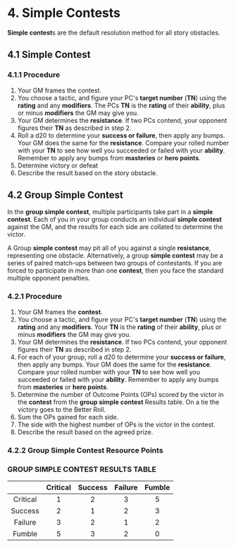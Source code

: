 # 4. Simple Contests

**Simple contest**s are the default resolution method for all story obstacles. 

## 4.1 Simple Contest

### 4.1.1 Procedure

1. Your GM frames the contest.
2. You choose a tactic, and figure your PC's **target number** (**TN**) using the **rating** and any **modifiers**. The PCs **TN** is the **rating** of their **ability**, plus or minus **modifiers** the GM may give you. 
3. Your GM determines the **resistance**.  If two PCs contend, your opponent figures their **TN** as described in step 2.
4. Roll a d20 to determine your **success or failure**, then apply any bumps. Your GM does the same for the **resistance**. Compare your rolled number with your **TN** to see how well you succeeded or failed with your **ability**. Remember to apply any bumps from **masteries** or **hero points**.
5. Determine victory or defeat
6. Describe the result based on the story obstacle.

## 4.2 Group Simple Contest

In the **group simple contest**, multiple participants take part in a **simple contest**. Each of you in your group conducts an individual **simple contest** against the GM, and the results for each side are collated to determine the victor.

A Group **simple contest** may pit all of you against a single **resistance**, representing one obstacle.  Alternatively, a group **simple contest** may be a series of paired match-ups between two groups of contestants. If you are forced to participate in more than one **contest**, then you face the standard multiple opponent penalties.

### 4.2.1 Procedure

1. Your GM frames the **contest**.
2. You choose a tactic, and figure your PC's **target number** (**TN**) using the **rating** and any **modifiers**. Your **TN** is the **rating** of their **ability**, plus or minus **modifiers** the GM may give you.
3. Your GM determines the **resistance**.  If two PCs contend, your opponent figures their **TN** as described in step 2.
4. For each of your group, roll a d20 to determine your **success or failure**, then apply any bumps. Your GM does the same for the **resistance**. Compare your rolled number with your **TN** to see how well you succeeded or failed with your **ability**. Remember to apply any bumps from **masteries** or **hero points**.
5. Determine the number of Outcome Points (OPs) scored by the victor in the **contest** from the **group simple **contest**** Results table. On a tie the victory goes to the Better Roll.
6. Sum the OPs gained for each side.
7. The side with the highest number of OPs is the victor in the contest.
8. Describe the result based on the agreed prize.

### 4.2.2 Group Simple Contest Resource Points

### GROUP SIMPLE CONTEST RESULTS TABLE

||Critical|Success|Failure|Fumble|
|:-------------:|:-------------:|:-------------:|:-------------:|:-------------:|
|Critical|1|2|3|5|
|Success|2|1|2|3|
|Failure|3|2|1|2|
|Fumble|5|3|2|0|

